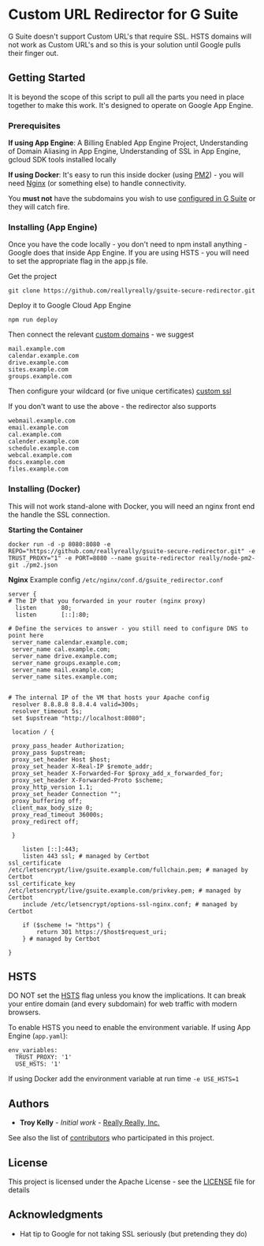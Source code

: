 # Custom URL Redirector for G Suite

G Suite doesn't support Custom URL's that require SSL. HSTS domains will not work as Custom URL's and so this is your solution until Google pulls their finger out.

## Getting Started

It is beyond the scope of this script to pull all the parts you need in place together to make this work. It's designed to operate on Google App Engine.

### Prerequisites

**If using App Engine**: A Billing Enabled App Engine Project, Understanding of Domain Aliasing in App Engine, Understanding of SSL in App Engine, gcloud SDK tools installed locally

**If using Docker**: It's easy to run this inside docker (using [PM2](https://keymetrics.io/pm2/)) - you will need [Nginx](https://nginx.org/en/) (or something else) to handle connectivity.

You **must not** have the subdomains you wish to use [configured in G Suite](https://admin.google.com/AdminHome?fral=1#CompanyProfile:flyout=customUrl) or they will catch fire.

### Installing (App Engine)

Once you have the code locally - you don't need to npm install anything - Google does that inside App Engine. If you are using HSTS - you will need to set the appropriate flag in the app.js file.

Get the project

```
git clone https://github.com/reallyreally/gsuite-secure-redirector.git
```

Deploy it to Google Cloud App Engine

```
npm run deploy
```

Then connect the relevant [custom domains](https://console.cloud.google.com/appengine/settings/domains) - we suggest

```
mail.example.com
calendar.example.com
drive.example.com
sites.example.com
groups.example.com
```

Then configure your wildcard (or five unique certificates) [custom ssl](https://console.cloud.google.com/appengine/settings/certificates)

If you don't want to use the above - the redirector also supports
```
webmail.example.com
email.example.com
cal.example.com
calender.example.com
schedule.example.com
webcal.example.com
docs.example.com
files.example.com
```

### Installing (Docker)

This will not work stand-alone with Docker, you will need an nginx front end the handle the SSL connection.

**Starting the Container**
```
docker run -d -p 8080:8080 -e REPO="https://github.com/reallyreally/gsuite-secure-redirector.git" -e TRUST_PROXY="1" -e PORT=8080 --name gsuite-redirector really/node-pm2-git ./pm2.json
```

**Nginx**
Example config `/etc/nginx/conf.d/gsuite_redirector.conf`
```
server {
# The IP that you forwarded in your router (nginx proxy)
  listen       80;
  listen       [::]:80;

# Define the services to answer - you still need to configure DNS to point here
 server_name calendar.example.com;
 server_name cal.example.com;
 server_name drive.example.com;
 server_name groups.example.com;
 server_name mail.example.com;
 server_name sites.example.com;


# The internal IP of the VM that hosts your Apache config
 resolver 8.8.8.8 8.8.4.4 valid=300s;
 resolver_timeout 5s;
 set $upstream "http://localhost:8080";

 location / {

 proxy_pass_header Authorization;
 proxy_pass $upstream;
 proxy_set_header Host $host;
 proxy_set_header X-Real-IP $remote_addr;
 proxy_set_header X-Forwarded-For $proxy_add_x_forwarded_for;
 proxy_set_header X-Forwarded-Proto $scheme;
 proxy_http_version 1.1;
 proxy_set_header Connection "";
 proxy_buffering off;
 client_max_body_size 0;
 proxy_read_timeout 36000s;
 proxy_redirect off;

 }

    listen [::]:443;
    listen 443 ssl; # managed by Certbot
ssl_certificate /etc/letsencrypt/live/gsuite.example.com/fullchain.pem; # managed by Certbot
ssl_certificate_key /etc/letsencrypt/live/gsuite.example.com/privkey.pem; # managed by Certbot
    include /etc/letsencrypt/options-ssl-nginx.conf; # managed by Certbot

    if ($scheme != "https") {
        return 301 https://$host$request_uri;
    } # managed by Certbot

}
```

## HSTS

DO NOT set the [HSTS](https://en.wikipedia.org/wiki/HTTP_Strict_Transport_Security) flag unless you know the implications. It can break your entire domain (and every subdomain) for web traffic with modern browsers.

To enable HSTS you need to enable the environment variable. If using App Engine (`app.yaml`):
```
env_variables:
  TRUST_PROXY: '1'
  USE_HSTS: '1'
```

If using Docker add the environment variable at run time `-e USE_HSTS=1`

## Authors

* **Troy Kelly** - *Initial work* - [Really Really, Inc.](https://really.ai)

See also the list of [contributors](https://github.com/reallyreally/gsuite-secure-redirector/graphs/contributors) who participated in this project.

## License

This project is licensed under the Apache License - see the [LICENSE](LICENSE) file for details

## Acknowledgments

* Hat tip to Google for not taking SSL seriously (but pretending they do)
